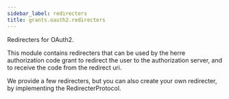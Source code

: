 ```yaml
---
sidebar_label: redirecters
title: grants.oauth2.redirecters
---
```


Redirecters for OAuth2.

This module contains redirecters that can be used by the herre
authorization code grant to redirect the user to the authorization
server, and to receive the code from the redirect uri.

We provide a few redirecters, but you can also create your own
redirecter, by implementing the RedirecterProtocol.

